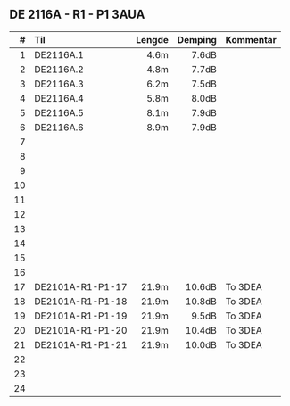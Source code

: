 ## DE 2116A - R1 - P1   3AUA

|  #  |        Til       |Lengde|Demping|Kommentar|
|----:|:-----------------|-----:|------:|:--------|
|    1|DE2116A.1         |  4.6m|  7.6dB|         |
|    2|DE2116A.2         |  4.8m|  7.7dB|         |
|    3|DE2116A.3         |  6.2m|  7.5dB|         |
|    4|DE2116A.4         |  5.8m|  8.0dB|         |
|    5|DE2116A.5         |  8.1m|  7.9dB|         |
|    6|DE2116A.6         |  8.9m|  7.9dB|         |
|    7|                  |      |       |         |       
|    8|                  |      |       |         |
|    9|                  |      |       |         |
|   10|                  |      |       |         |
|   11|                  |      |       |         |
|   12|                  |      |       |         |
|   13|                  |      |       |         |
|   14|                  |      |       |         |
|   15|                  |      |       |         |
|   16|                  |      |       |         |
|   17|DE2101A-R1-P1-17  | 21.9m| 10.6dB|To 3DEA  |
|   18|DE2101A-R1-P1-18  | 21.9m| 10.8dB|To 3DEA  |
|   19|DE2101A-R1-P1-19  | 21.9m|  9.5dB|To 3DEA  |
|   20|DE2101A-R1-P1-20  | 21.9m| 10.4dB|To 3DEA  |
|   21|DE2101A-R1-P1-21  | 21.9m| 10.0dB|To 3DEA  |
|   22|                  |      |       |         |
|   23|                  |      |       |         |
|   24|                  |      |       |         |
